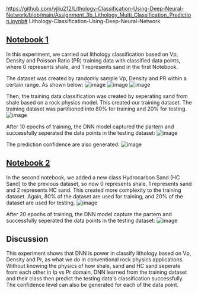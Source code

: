 https://github.com/yjliu212/Lithology-Classification-Using-Deep-Neural-Network/blob/main/Assignment_3b_Lithology_Multi_Classification_Prediction.ipynb# Lithology-Classification-Using-Deep-Neural-Network

## [Notebook 1](https://github.com/yjliu212/Lithology-Classification-Using-Deep-Neural-Network/blob/main/Assignment_3_Lithology_Classification_Prediction.ipynb)

In this experiment, we carried out lithology classification based on Vp, Density and Poisson Ratio (PR) training data with classified data points, where 0 represents shale, and 1 represents sand in the first Notebook.

The dataset was created by randomly sample Vp, Density and PR within a certain range. As shown below:
![image](https://github.com/user-attachments/assets/f2cedcbc-f850-407c-8f1a-44ff6e770fb2)
![image](https://github.com/user-attachments/assets/2900ecbb-188d-43ef-93f8-c8971a17d62a)
![image](https://github.com/user-attachments/assets/f58b539e-f0f3-4e88-8942-f7312e794f97)

Then, the training data classification was created by seperating sand from shale based on a rock physics model. This created our training dataset. The training dataset was partitioned into 80% for training and 20% for testing.
![image](https://github.com/user-attachments/assets/60928499-5656-4b68-8af7-ef1d397b5fec)

After 10 epochs of training, the DNN model captured the partern and successfully seperated the data points in the testing dataset:
![image](https://github.com/user-attachments/assets/4c3a348d-f1c0-4144-94b1-7a115d4ca59c)

The prediction confidence are also generated:
![image](https://github.com/user-attachments/assets/af4b25a8-c109-4759-9689-698b7589a395)

## [Notebook 2](https://github.com/yjliu212/Lithology-Classification-Using-Deep-Neural-Network/blob/main/Assignment_3b_Lithology_Multi_Classification_Prediction.ipynb)

In the second notebook, we added a new class Hydrocarbon Sand (HC Sand) to the previous dataset, so now 0 represents shale, 1 represents sand and 2 represents HC sand. This created more complexity to the training dataset. Again, 80% of the dataset are used for training, and 20% of the dataset are used for testing.
![image](https://github.com/user-attachments/assets/69d58263-f8b7-4a60-aff4-e9fafac9bc8f)

After 20 epochs of training, the DNN model capture the partern and successfully seperated the data points in the testing dataset:
![image](https://github.com/user-attachments/assets/e22ae2ae-b9b1-4aa5-b46b-58b8319b47f4)

## Discussion
This experiment shows that DNN is power in classify lithology based on Vp, Density and Pr, as what we do in conventional rock physics applications. Without knowing the physics of how shale, sand and HC sand seperate from each other in Ip vs Pr domain, DNN learned from the training dataset and their class then predict the testing data's classification successfully. The confidence level can also be generated for each of the data point.
